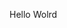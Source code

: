 Hello Wolrd





































































































































































































































































































































































































































































































































































































































































































































































































































































































































































































































































































































































































































































































































































































































































































































































































































































































































































































































































































































































































































































































































































































































































































































































































































































































































































































































































































































































































































































































































































































































































































































































































































































































































































































































































































































































































































































































































































































































































































































































































































































































































































































































